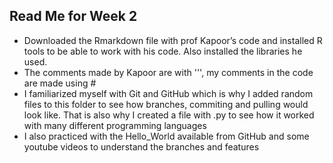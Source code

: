 ## Read Me for Week 2
- Downloaded the Rmarkdown file with prof Kapoor’s code and installed  R tools to be able to work with his code. Also installed the libraries he used.
- The comments made by Kapoor are with ''', my comments in the code are made using #
- I familiarized myself with Git and GitHub which is why I added random files to this folder to see how branches, commiting and pulling would look like. That is also why I created a file with .py to see how it worked with many different programming languages
- I also practiced with the Hello_World available from GitHub and some youtube videos to understand the branches and features
